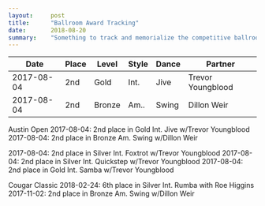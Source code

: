 ```yaml
---
layout:     post
title:      "Ballroom Award Tracking"
date:       2018-08-20
summary:    "Something to track and memorialize the competitive ballroom ribbons I kept over the years."
---
```




<table class="sortable">
 <thead>
   <tr>
     <th>Date</th>
     <th>Place</th>
     <th>Level</th>
     <th>Style</th>
     <th>Dance</th>
     <th>Partner</th>
  </tr>
 </thead>
 <tbody>
   <tr>
    <td>2017-08-04</td>
    <td>2nd</td>
    <td>Gold</td>
    <td>Int.</td>
    <td>Jive</td>
    <td>Trevor Youngblood</td>
  </tr>
  <tr>
    <td>2017-08-04</td>
    <td>2nd</td>
    <td>Bronze</td>
    <td>Am..</td>
    <td>Swing</td>
    <td>Dillon Weir</td>
  </tr>
</tbody>
</table>


Austin Open
2017-08-04: 2nd place in Gold Int. Jive w/Trevor Youngblood
2017-08-04: 2nd place in Bronze Am. Swing w/Dillon Weir



2017-08-04: 2nd place in Silver Int. Foxtrot w/Trevor Youngblood
2017-08-04: 2nd place in Silver Int. Quickstep w/Trevor Youngblood
2017-08-04: 2nd place in Gold Int. Samba w/Trevor Youngblood

Cougar Classic
2018-02-24: 6th place in Silver Int. Rumba with Roe Higgins
2017-11-02: 2nd place in Bronze Am. Swing w/Dillon Weir